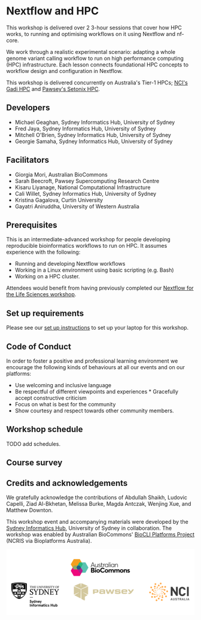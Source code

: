 # Nextflow and HPC

This workshop is delivered over 2 3-hour sessions that cover how HPC works, to running and optimising workflows on it using Nextflow and nf-core.

We work through a realistic experimental scenario: adapting a whole genome variant calling workflow to run on high performance computing (HPC) infrastructure. Each lesson connects foundational HPC concepts to workflow design and configuration in Nextflow. 

This workshop is delivered concurrently on Australia's Tier-1 HPCs; [NCI's Gadi HPC]() and [Pawsey's Setonix HPC](). 

## Developers

* Michael Geaghan, Sydney Informatics Hub, University of Sydney
* Fred Jaya, Sydney Informatics Hub, University of Sydney
* Mitchell O'Brien, Sydney Informatics Hub, University of Sydney 
* Georgie Samaha, Sydney Informatics Hub, University of Sydney 

## Facilitators

* Giorgia Mori, Australian BioCommons 
* Sarah Beecroft, Pawsey Supercomputing Research Centre 
* Kisaru Liyanage, National Computational Infrastructure 
* Cali Willet, Sydney Informatics Hub, University of Sydney
* Kristina Gagalova, Curtin University 
* Gayatri Aniruddha, University of Western Australia

## Prerequisites

This is an intermediate-advanced workshop for people developing reproducible bioinformatics workflows to run on HPC. It assumes experience with the following: 

- Running and developing Nextflow workflows 
- Working in a Linux environment using basic scripting (e.g. Bash)
- Working on a HPC cluster.  

Attendees would benefit from having previously completed our [Nextflow for the Life Sciences workshop](https://sydney-informatics-hub.github.io/hello-nextflow-2025/). 

## Set up requirements

Please see our [set up instructions](./00_setup.md) to set up your laptop for this workshop.

## Code of Conduct

In order to foster a positive and professional learning environment we encourage the following kinds of behaviours at all our events and on our platforms:

* Use welcoming and inclusive language
* Be respectful of different viewpoints and experiences * Gracefully accept constructive criticism
* Focus on what is best for the community
* Show courtesy and respect towards other community members.

## Workshop schedule

TODO add schedules. 

## Course survey

## Credits and acknowledgements

We gratefully acknowledge the contributions of Abdullah Shaikh, Ludovic Capelli, Ziad Al-Bkhetan, Melissa Burke, Magda Antczak, Wenjing Xue, and Matthew Downton. 

This workshop event and accompanying materials were developed by the [Sydney Informatics Hub](https://www.sydney.edu.au/research/facilities/sydney-informatics-hub.html), University of Sydney in collaboration. The workshop was enabled by Australian BioCommons' [BioCLI Platforms Project](https://www.biocommons.org.au/biocli) (NCRIS via Bioplatforms Australia).

![](./img/logos.png)
